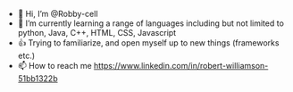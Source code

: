- 👋 Hi, I’m @Robby-cell
- 🌱 I’m currently learning a range of languages including but not limited to python, Java, C++, HTML, CSS, Javascript
- 👍 Trying to familiarize, and open myself up to new things (frameworks etc.)
- 📫 How to reach me https://www.linkedin.com/in/robert-williamson-51bb1322b

